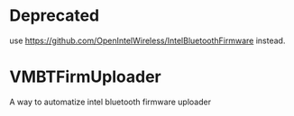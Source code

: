 # Deprecated
use https://github.com/OpenIntelWireless/IntelBluetoothFirmware instead.
# VMBTFirmUploader
A way to automatize intel bluetooth firmware uploader
